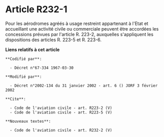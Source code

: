 # Article R232-1

Pour les aérodromes agréés à usage restreint appartenant à l'Etat et accueillant une activité civile ou commerciale peuvent
être accordées les concessions prévues par l'article R. 223-2, auxquelles s'appliquent les dispositions des articles R. 223-5
et R. 223-6.

**Liens relatifs à cet article**

	**Codifié par**:

	  - Décret n°67-334 1967-03-30

	**Modifié par**:

	  - Décret n°2002-134 du 31 janvier 2002 - art. 6 () JORF 3 février 2002

	**Cite**:

	  - Code de l'aviation civile - art. R223-2 (V)
	  - Code de l'aviation civile - art. R223-5 (V)

	**Nouveaux textes**:

	  - Code de l'aviation civile - art. R232-2 (V)
